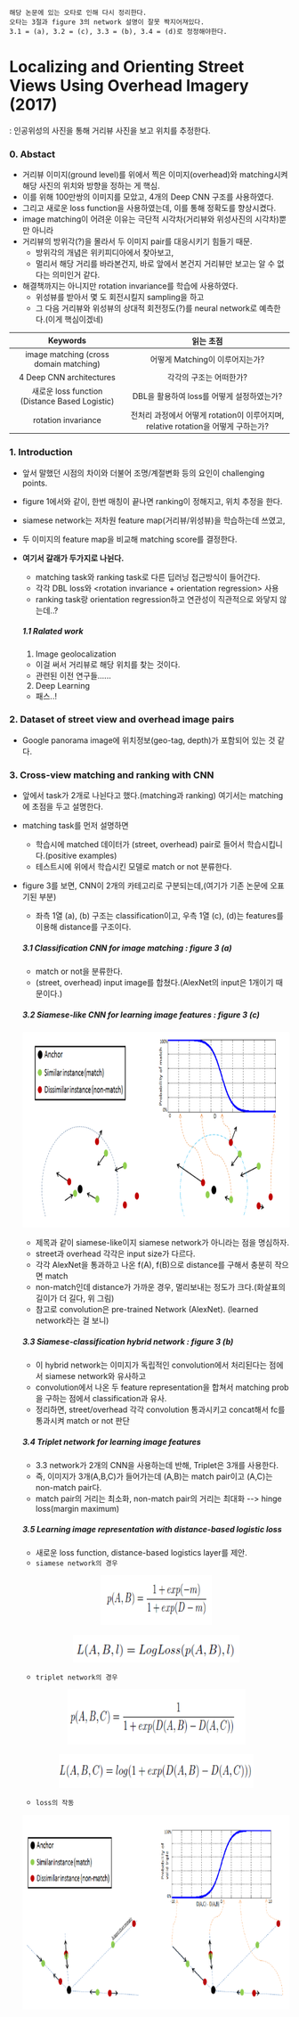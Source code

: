 ```
해당 논문에 있는 오타로 인해 다시 정리한다.
오타는 3절과 figure 3의 network 설명이 잘못 짝지어져있다.
3.1 = (a), 3.2 = (c), 3.3 = (b), 3.4 = (d)로 정정해야한다.
```

# Localizing and Orienting Street Views Using Overhead Imagery (2017)
: 인공위성의 사진을 통해 거리뷰 사진을 보고 위치를 추정한다.

### 0. Abstact
- 거리뷰 이미지(ground level)를 위에서 찍은 이미지(overhead)와 matching시켜 해당 사진의 위치와 방향을 정하는 게 핵심.
- 이를 위해 100만쌍의 이미지를 모았고, 4개의 Deep CNN 구조를 사용하였다.
- 그리고 새로운 loss function을 사용하였는데, 이를 통해 정확도를 향상시켰다.
- image matching이 어려운 이유는 극단적 시각차(거리뷰와 위성사진의 시각차)뿐만 아니라
- 거리뷰의 방위각(?)을 몰라서 두 이미지 pair를 대응시키기 힘들기 때문.
  - 방위각의 개념은 위키피디아에서 찾아보고,
  - 멀리서 해당 거리를 바라본건지, 바로 앞에서 본건지 거리뷰만 보고는 알 수 없다는 의미인거 같다.
- 해결책까지는 아니지만 rotation invariance를 학습에 사용하였다.
  - 위성뷰를 받아서 몇 도 회전시킬지 sampling을 하고
  - 그 다음 거리뷰와 위성뷰의 상대적 회전정도(?)를 neural network로 예측한다.(이게 핵심이겠네)

| Keywords | 읽는 초점 |
|:----------:|:---------:|
| image matching (cross domain matching) | 어떻게 Matching이 이루어지는가? |
| 4 Deep CNN architectures | 각각의 구조는 어떠한가? |
| 새로운 loss function (Distance Based Logistic) | DBL을 활용하여 loss를 어떻게 설정하였는가? |
| rotation invariance | 전처리 과정에서 어떻게 rotation이 이루어지며, relative rotation을 어떻게 구하는가? |

### 1. Introduction
- 앞서 말했던 시점의 차이와 더불어 조명/계절변화 등의 요인이 challenging points.
- figure 1에서와 같이, 한번 매칭이 끝나면 ranking이 정해지고, 위치 추정을 한다.
- siamese network는 저차원 feature map(거리뷰/위성뷰)을 학습하는데 쓰였고,
- 두 이미지의 feature map을 비교해 matching score를 결정한다.
- **여기서 갈래가 두가지로 나뉜다.**
  - matching task와 ranking task로 다른 딥러닝 접근방식이 들어간다.
  - 각각 DBL loss와 <rotation invariance + orientation regression> 사용
  - ranking task랑 orientation regression하고 연관성이 직관적으로 와닿지 않는데..?

  ##### 1.1 Ralated work
  1) Image geolocalization
  - 이걸 써서 거리뷰로 해당 위치를 찾는 것이다.
  - 관련된 이전 연구들......
  2) Deep Learning
  - 패스..!
  
### 2. Dataset of street view and overhead image pairs
- Google panorama image에 위치정보(geo-tag, depth)가 포함되어 있는 것 같다.

### 3. Cross-view matching and ranking with CNN
- 앞에서 task가 2개로 나뉜다고 했다.(matching과 ranking) 여기서는 matching에 초점을 두고 설명한다.
- matching task를 먼저 설명하면
  - 학습시에 matched 데이터가 (street, overhead) pair로 들어서 학습시킵니다.(positive examples)
  - 테스트시에 위에서 학습시킨 모델로 match or not 분류한다.
- figure 3를 보면, CNN이 2개의 카테고리로 구분되는데,(여기가 기존 논문에 오표기된 부분)
  - 좌측 1열 (a), (b) 구조는 classification이고, 우측 1열 (c), (d)는 features를 이용해 distance를 구조이다.

  ##### 3.1 Classification CNN for image matching : figure 3 (a)
  - match or not을 분류한다.
  - (street, overhead) input image를 합쳤다.(AlexNet의 input은 1개이기 때문이다.)

  ##### 3.2 Siamese-like CNN for learning image features : figure 3 (c)
  <p align="center">
  <img src='https://github.com/Junhojuno/Image-Matching/blob/master/paper-review/img/DBL_figure.PNG?raw=true' height=350 width=650>
  </p>
  
  - 제목과 같이 siamese-like이지 siamese network가 아니라는 점을 명심하자.
  - street과 overhead 각각은 input size가 다르다.
  - 각각 AlexNet을 통과하고 나온 f(A), f(B)으로 distance를 구해서 충분히 작으면 match
  - non-match인데 distance가 가까운 경우, 멀리보내는 정도가 크다.(화살표의 길이가 더 길다, 위 그림)
  - 참고로 convolution은 pre-trained Network (AlexNet). (learned network라는 걸 보니)

  ##### 3.3 Siamese-classification hybrid network : figure 3 (b)
  - 이 hybrid network는 이미지가 독립적인 convolution에서 처리된다는 점에서 siamese network와 유사하고
  - convolution에서 나온 두 feature representation을 합쳐서 matching prob을 구하는 점에서 classification과 유사.
  - 정리하면, street/overhead 각각 convolution 통과시키고 concat해서 fc를 통과시켜 match or not 판단
  
  ##### 3.4 Triplet network for learning image features
  - 3.3 network가 2개의 CNN을 사용하는데 반해, Triplet은 3개를 사용한다.
  - 즉, 이미지가 3개(A,B,C)가 들어가는데 (A,B)는 match pair이고 (A,C)는 non-match pair다. 
  - match pair의 거리는 최소화, non-match pair의 거리는 최대화 --> hinge loss(margin maximum)
  
  ##### 3.5 Learning image representation with distance-based logistic loss
  - 새로운 loss function, distance-based logistics layer를 제안.
  - `siamese network의 경우`
  <p align="center">
  <img src='https://github.com/Junhojuno/Image-Matching/blob/master/paper-review/img/DBL1.PNG?raw=true' height=90 width=200>
  </p>
  <p align="center">
  <img src='https://github.com/Junhojuno/Image-Matching/blob/master/paper-review/img/DBL2.PNG?raw=true' height=50 width=300>
  </p>
  
  - `triplet network의 경우`
  <p align="center">
  <img src='https://github.com/Junhojuno/Image-Matching/blob/master/paper-review/img/DBL3.PNG?raw=true' height=100 width=320>
  </p>
  <p align="center">
  <img src='https://github.com/Junhojuno/Image-Matching/blob/master/paper-review/img/DBL4.PNG?raw=true' height=60 width=350>
  </p>
  
  - `loss의 작동`
  <p align="center">
  <img src='https://github.com/Junhojuno/Image-Matching/blob/master/paper-review/img/DBL5.PNG?raw=true' height=350 width=650>
  </p>

